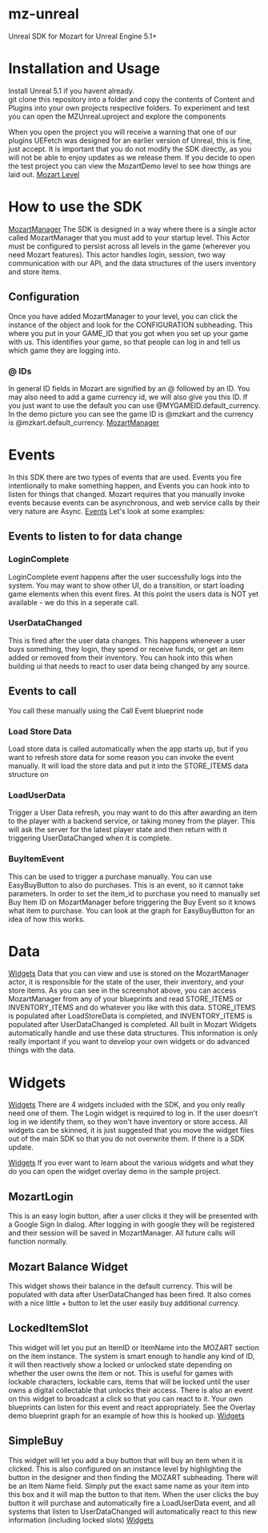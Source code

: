 # mz-unreal
Unreal SDK for Mozart for Unreal Engine 5.1+

# Installation and Usage
Install Unreal 5.1 if you havent already.  
git clone this repository into a folder and copy the contents of Content and Plugins into your own projects respective folders.
To experiment and test you can open the MZUnreal.uproject and explore the components

When you open the project you will receive a warning that one of our plugins UEFetch was designed for an earlier version of Unreal, this is fine, just accept.
It is important that you do not modify the SDK directly, as you will not be able to enjoy updates as we release them.
If you decide to open the test project you can view the MozartDemo level to see how things are laid out.
[Mozart Level](tutorial/1-level.jpg)

# How to use the SDK
[MozartManager](tutorial/2-manager.jpg)
The SDK is designed in a way where there is a single actor called MozartManager that you must add to your startup level.  This Actor must be configured to persist across all levels in the game (wherever you need Mozart features).  This actor handles login, session, two way communication with our API, and the data structures of the users inventory and store items.

## Configuration
Once you have added MozartManager to your level, you can click the instance of the object and look for the CONFIGURATION subheading.  This where you put in your GAME_ID that you got when you set up your game with us.  This identifies your game, so that people can log in and tell us which game they are logging into.  

### @ IDs
In general ID fields in Mozart are signified by an @ followed by an ID.  You may also need to add a game currency id, we will also give you this ID.  If you just want to use the default you can use @MYGAMEID.default_currency.  In the demo picture you can see the game ID is @mzkart and the currency is @mzkart.default_currency.
[MozartManager](tutorial/3-configuration.jpg)

# Events
In this SDK there are two types of events that are used.  Events you fire intentionally to make something happen, and Events you can hook into to listen for things that changed.  Mozart requires that you manually invoke events because events can be asynchronous, and web service calls by their very nature are Async.
[Events](tutorial/4-events.jpg)
Let's look at some examples:
## Events to listen to for data change
### LoginComplete
LoginComplete event happens after the user successfully logs into the system.  You may want to show other UI, do a transition, or start loading game elements when this event fires.  At this point the users data is NOT yet available - we do this in a seperate call.
### UserDataChanged
This is fired after the user data changes.  This happens whenever a user buys something, they login, they spend or receive funds, or get an item added or removed from their inventory.  You can hook into this when building ui that needs to react to user data being changed by any source.
## Events to call
You call these manually using the Call Event blueprint node
### Load Store Data
Load store data is called automatically when the app starts up, but if you want to refresh store data for some reason you can invoke the event manually.  It will load the store data and put it into the STORE_ITEMS data structure on

### LoadUserData
Trigger a User Data refresh, you may want to do this after awarding an item to the player with a backend service, or taking money from the player.  This will ask the server for the latest player state and then return with it triggering UserDataChanged when it is complete.

### BuyItemEvent 
This can be used to trigger a purchase manually.  You can use EasyBuyButton to also do purchases.  This is an event, so it cannot take parameters.  In order to set the item_id to purchase you need to manually set Buy Item ID on MozartManager before triggering the Buy Event so it knows what item to purchase.  You can look at the graph for EasyBuyButton for an idea of how this works.

# Data
[Widgets](tutorial/5-data.jpg)
Data that you can view and use is stored on the MozartManager actor, it is responsible for the state of the user, their inventory, and your store items.  As you can see in the screenshot above, you can access MozartManager from any of your blueprints and read STORE_ITEMS or INVENTORY_ITEMS and do whatever you like with this data.  STORE_ITEMS is populated after LoadStoreData is completed, and INVENTORY_ITEMS is populated after UserDataChanged is completed.  All built in Mozart Widgets automatically handle and use these data structures.  This information is only really important if you want to develop your own widgets or do advanced things with the data.

# Widgets
[Widgets](tutorial/6-widgets.jpg)
There are 4 widgets included with the SDK, and you only really need one of them.  The Login widget is required to log in.  If the user doesn't log in we identify them, so they won't have inventory or store access.  All widgets can be skinned, it is just suggested that you move the widget files out of the main SDK so that you do not overwrite them. If there is a SDK update.

[Widgets](tutorial/7-widgetdemo.jpg)
If you ever want to learn about the various widgets and what they do you can open the widget overlay demo in the sample project.

## MozartLogin
This is an easy login button, after a user clicks it they will be presented with a Google Sign In dialog.  After logging in with google they will be registered and their session will be saved in MozartManager.  All future calls will function normally.

## Mozart Balance Widget
This widget shows their balance in the default currency.  This will be populated with data after UserDataChanged has been fired.  It also comes with a nice little + button to let the user easily buy additional currency. 

## LockedItemSlot 
This widget will let you put an ItemID or ItemName into the MOZART section on the item instance.  The system is smart enough to handle any kind of ID, it will then reactively show a locked or unlocked state depending on whether the user owns the item or not.  This is useful for games with lockable characters, lockable cars, items that will be locked until the user owns a digital collectable that unlocks their access.  There is also an event on this widget to broadcast a click so that you can react to it.  Your own blueprints can listen for this event and react appropriately.  See the Overlay demo blueprint graph for an example of how this is hooked up.
[Widgets](tutorial/9-lockeditemslot.jpg)

## SimpleBuy
This widget will let you add a buy button that will buy an item when it is clicked.  This is also configured on an instance level by highlighting the button in the designer and then finding the MOZART subheading. There will be an Item Name field.  Simply put the exact same name as your item into this box and it will map the button to that item.  When the user clicks the buy button it will purchase and automatically fire a LoadUserData event, and all systems that listen to UserDataChanged will automatically react to this new information (including locked slots)
[Widgets](tutorial/8-simplebuy.jpg)